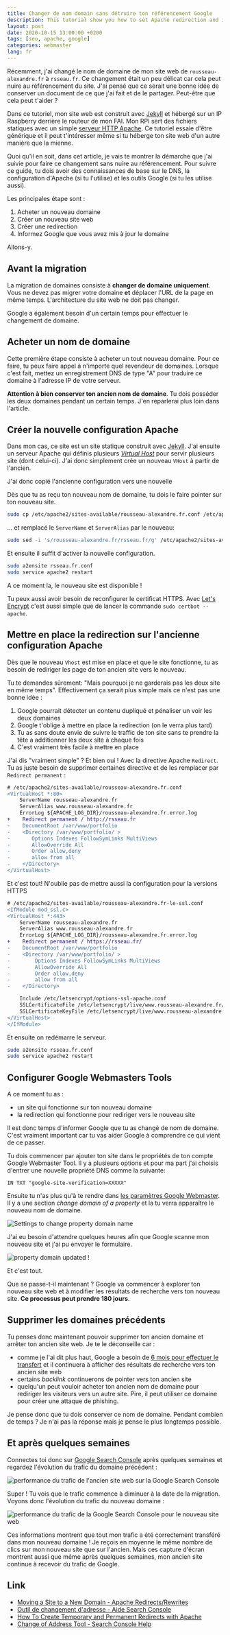 ```yaml
---
title: Changer de nom domain sans détruire ton référencement Google
description: This tutorial show you how to set Apache redirection and inform Google that you change domain name
layout: post
date: 2020-10-15 13:00:00 +0200
tags: [seo, apache, google]
categories: webmaster
lang: fr
---
```


Récemment, j'ai changé le nom de domaine de mon site web de `rousseau-alexandre.fr` à `rsseau.fr`. Ce changement était un peu délicat car cela peut nuire au référencement du site. J'ai pensé que ce serait une bonne idée de conserver un document de ce que j'ai fait et de le partager. Peut-être que cela peut t'aider ?

Dans ce tutoriel, mon site web est construit avec [Jekyll](https://jekyllrb.com/) et hébergé sur un IP Raspberry derrière le routeur de mon FAI. Mon RPI sert des fichiers statiques avec un simple [serveur HTTP Apache](https://httpd.apache.org/). Ce tutoriel essaie d'être générique et il peut t'intéresser même si tu héberge ton site web d'un autre manière que la mienne.

Quoi qu'il en soit, dans cet article, je vais te montrer la démarche que j'ai suivie pour faire ce changement sans nuire au référencement. Pour suivre ce guide, tu dois avoir des connaissances de base sur le DNS, la configuration d'Apache (si tu l'utilise) et les outils Google (si tu les utilise aussi).

Les principales étape sont :

1. Acheter un nouveau domaine
2. Créer un nouveau site web
3. Créer une redirection
4. Informez Google que vous avez mis à jour le domaine

Allons-y.

## Avant la migration

La migration de domaines consiste à **changer de domaine uniquement**. Vous ne devez pas migrer votre domaine **et** déplacer l'URL de la page en même temps. L'architecture du site web ne doit pas changer.

Google a également besoin d'un certain temps pour effectuer le changement de domaine.

## Acheter un nom de domaine

Cette première étape consiste à acheter un tout nouveau domaine. Pour ce faire, tu peux faire appel à n'importe quel revendeur de domaines. Lorsque c'est fait, mettez un enregistrement DNS de type "A" pour traduire ce domaine à l'adresse IP de votre serveur.

**Attention à bien conserver ton ancien nom de domaine**. Tu dois posséder les deux domaines pendant un certain temps. J'en reparlerai plus loin dans l'article.

## Créer la nouvelle configuration Apache

Dans mon cas, ce site est un site statique construit avec [Jekyll](jekyllrb.com/). J'ai ensuite un serveur Apache qui définis plusieurs [_Virtual Host_](https://httpd.apache.org/docs/2.2/fr/vhosts/) pour servir plusieurs site (dont celui-ci). J'ai donc simplement crée un nouveau `VHost` à partir de l'ancien.

J'ai donc copié l'ancienne configuration vers une nouvelle

Dès que tu as reçu ton nouveau nom de domaine, tu dois le faire pointer sur ton nouveau site.

```bash
sudo cp /etc/apache2/sites-available/rousseau-alexandre.fr.conf /etc/apache2/sites-available/rsseau.fr.conf
```

... et remplacé le `ServerName` et `ServerAlias` par le nouveau:

```bash
sudo sed -i 's/rousseau-alexandre.fr/rsseau.fr/g' /etc/apache2/sites-available/rsseau.fr.conf
```

Et ensuite il suffit d'activer la nouvelle configuration.

```bash
sudo a2ensite rsseau.fr.conf
sudo service apache2 restart
```

A ce moment la, le nouveau site est disponible !

Tu peux aussi avoir besoin de reconfigurer le certificat HTTPS. Avec [Let's Encrypt](https://letsencrypt.org/) c'est aussi simple que de lancer la commande `sudo certbot --apache`.

## Mettre en place la redirection sur l'ancienne configuration Apache

Dès que le nouveau `Vhost` est mise en place et que le site fonctionne, tu as besoin de rediriger les page de ton ancien site vers le nouveau.

Tu te demandes sûrement: "Mais pourquoi je ne garderais pas les deux site en même temps". Effectivement ça serait plus simple mais ce n'est pas une bonne idée :

1. Google pourrait détecter un contenu dupliqué et pénaliser un voir les deux domaines
2. Google t'oblige à mettre en place la redirection (on le verra plus tard)
3. Tu as sans doute envie de suivre le traffic de ton site sans te prendre la tête a additionner les deux site à chaque fois
4. C'est vraiment très facile à mettre en place

J'ai dis "vraiment simple" ? Et bien oui ! Avec la directive Apache `Redirect`. Tu as juste besoin de supprimer certaines directive et de les remplacer par `Redirect permanent` :

```diff
# /etc/apache2/sites-available/rousseau-alexandre.fr.conf
<VirtualHost *:80>
    ServerName rousseau-alexandre.fr
    ServerAlias www.rousseau-alexandre.fr
    ErrorLog ${APACHE_LOG_DIR}/rousseau-alexandre.fr.error.log
+    Redirect permanent / http://rsseau.fr
-    DocumentRoot /var/www/portfolio
-    <Directory /var/www/portfolio/ >
-       Options Indexes FollowSymLinks MultiViews
-       AllowOverride All
-       Order allow,deny
-       allow from all
-    </Directory>
</VirtualHost>
```

Et c'est tout! N'oublie pas de mettre aussi la configuration pour la versions HTTPS

```diff
# /etc/apache2/sites-available/rousseau-alexandre.fr-le-ssl.conf
<IfModule mod_ssl.c>
<VirtualHost *:443>
    ServerName rousseau-alexandre.fr
    ServerAlias www.rousseau-alexandre.fr
    ErrorLog ${APACHE_LOG_DIR}/rousseau-alexandre.fr.error.log
+    Redirect permanent / https://rsseau.fr/
-    DocumentRoot /var/www/portfolio
-    <Directory /var/www/portfolio/ >
-        Options Indexes FollowSymLinks MultiViews
-        AllowOverride All
-        Order allow,deny
-        allow from all
-    </Directory>

    Include /etc/letsencrypt/options-ssl-apache.conf
    SSLCertificateFile /etc/letsencrypt/live/www.rousseau-alexandre.fr/fullchain.pem
    SSLCertificateKeyFile /etc/letsencrypt/live/www.rousseau-alexandre.fr/privkey.pem
</VirtualHost>
</IfModule>
```

Et ensuite on redémarre le serveur.

```bash
sudo a2ensite rsseau.fr.conf
sudo service apache2 restart
```

## Configurer Google Webmasters Tools

A ce moment tu as :

- un site qui fonctionne sur ton nouveau domaine
- la redirection qui fonctionne pour rediriger vers le nouveau site

Il est donc temps d'informer Google que tu as changé de nom de domaine. C'est vraiment important car tu vas aider Google à comprendre ce qui vient de ce passer.

Tu dois commencer par ajouter ton site dans le propriétés de ton compte Google Webmaster Tool. Il y a plusieurs options et pour ma part j'ai choisis d'entrer une nouvelle propriété DNS comme la suivante:

```
IN TXT "google-site-verification=XXXXX"
```

Ensuite tu n'as plus qu'à te rendre dans [les paramètres Google Webmaster](https://search.google.com/search-console/settings). Il y a une section _change domain of a property_ et la tu verra apparaître le nouveau nom de domaine.

![Settings to change property domain name](/img/blog/google-webmaster-prepare-update-domain.png)

J'ai eu besoin d'attendre quelques heures afin que Google scanne mon nouveau site et j'ai pu envoyer le formulaire.

![property domain updated !](/img/blog/google-webmaster-domain-updated.png)

Et c'est tout.

Que se passe-t-il maintenant ? Google va commencer à explorer ton nouveau site web et à modifier les résultats de recherche vers ton nouveau site. **Ce processus peut prendre 180 jours**.

## Supprimer les domaines précédents

Tu penses donc maintenant pouvoir supprimer ton ancien domaine et arrêter ton ancien site web. Je te le déconseille car :

- comme je l'ai dit plus haut, Google a besoin de [6 mois pour effectuer le transfert](https://support.google.com/webmasters/answer/9370220) et il continuera à afficher des résultats de recherche vers ton ancien site web
- certains _backlink_ continuerons de pointer vers ton ancien site
- quelqu'un peut vouloir acheter ton ancien nom de domaine pour rediriger les visiteurs vers un autre site. Pire, il peut utiliser ce domaine pour créer une attaque de phishing.

Je pense donc que tu dois conserver ce nom de domaine. Pendant combien de temps ? Je n'ai pas la réponse mais je pense le plus longtemps possible.

## Et après quelques semaines

Connectes toi donc sur [Google Search Console](https://search.google.com/search-console) après quelques semaines et regardez l'évolution du trafic du domaine précédent :

![performance du trafic de l'ancien site web sur la Google Search Console](/img/blog/google-webmaster-old-domain.png)

Super ! Tu vois que le trafic commence à diminuer à la date de la migration. Voyons donc l'évolution du trafic du nouveau domaine :

![performance du trafic de la Google Search Console pour le nouveau site web](/img/blog/google-webmaster-new-domain.png)

Ces informations montrent que tout mon trafic a été correctement transféré dans mon nouveau domaine ! Je reçois en moyenne le même nombre de clics sur mon nouveau site que sur l'ancien. Mais ces capture d'écran montrent aussi que même après quelques semaines, mon ancien site continue à recevoir du trafic de Google.

## Link

- [Moving a Site to a New Domain - Apache Redirects/Rewrites](https://dev-notes.eu/2016/08/moving-a-site-to-a-new-domain/)
- [Outil de changement d'adresse - Aide Search Console](https://support.google.com/webmasters/answer/9370220)
- [How To Create Temporary and Permanent Redirects with Apache](https://www.digitalocean.com/community/tutorials/how-to-create-temporary-and-permanent-redirects-with-apache)
- [Change of Address Tool - Search Console Help](https://support.google.com/webmasters/answer/9370220)
